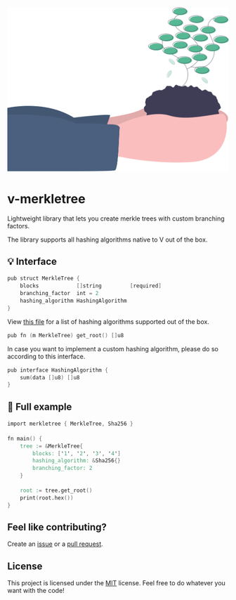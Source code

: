 <h1 align="center">
    <img src=".github/project-logo.svg" width="512px">
</h1>

# v-merkletree

Lightweight library that lets you create merkle trees with custom branching factors.

The library supports all hashing algorithms native to V out of the box.

## :bulb: Interface

```v
pub struct MerkleTree {
	blocks            []string         [required]
	branching_factor  int = 2
	hashing_algorithm HashingAlgorithm
}
```

View [this file](./algorithms.v) for a list of hashing algorithms supported out of the box.

```v
pub fn (m MerkleTree) get_root() []u8
```

In case you want to implement a custom hashing algorithm, please do so according to this interface.

```v
pub interface HashingAlgorithm {
	sum(data []u8) []u8
}
```

## :rocket: Full example

```v
import merkletree { MerkleTree, Sha256 }

fn main() {
	tree := &MerkleTree{
		blocks: ['1', '2', '3', '4']
		hashing_algorithm: &Sha256{}
		branching_factor: 2
	}

	root := tree.get_root()
	print(root.hex())
}
```

## Feel like contributing?

Create an [issue](https://github.com/bpesch/v-merkle-tree/issues/new/choose) or a [pull request](https://github.com/bpesch/v-merkle-tree/compare).

## License

This project is licensed under the [MIT](LICENSE) license.
Feel free to do whatever you want with the code!
